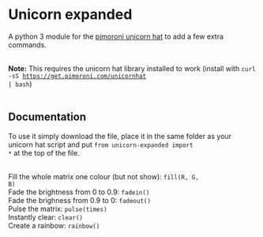 # Unicorn expanded
A python 3 module for the <a href="https://shop.pimoroni.com/products/unicorn-hat">pimoroni unicorn hat</a> to add a few extra commands. <br><br>

<b>Note:</b> This requires the unicorn hat library installed to work (install with <code>curl -sS https://get.pimoroni.com/unicornhat | bash</code>)<br><br>

## Documentation
To use it simply download the file, place it in the same folder as your unicorn hat script and put <code>from unicorn-expanded import *</code> at the top of the file. <br><br>

Fill the whole matrix one colour (but not show):
<code>fill(R, G, B)</code><br>
Fade the brightness from 0 to 0.9:
<code>fadein()</code><br>
Fade the brighness from 0.9 to 0:
<code>fadeout()</code><br>
Pulse the matrix:
<code>pulse(times)</code><br>
Instantly clear:
<code>clear()</code><br>
Create a rainbow: 
<code>rainbow()</code><br>

